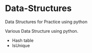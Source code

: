 # Data-Structures
Data Structures for Practice using python 


Various Data Structure using python. 

- Hash table
- IsUnique 
